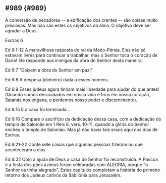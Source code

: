 ## #989 {#989}

A conversão de pecadores -- a edificação dos crentes -- são coisas muito preciosas. Mas não são estes os objetivos da alma. O objetivo deve ser agradar a Deus.

Esdras 6

Ed 6:1-12 A maravilhosa resposta do rei da Medo-Pérsia. Eles não só estavam livres para continuar a trabalhar, mas o Senhor toca o coração de Dario! Ele responde aos inimigos da obra do Senhor desta maneira.

Ed 6:7 &quot;Deixem a obra do Senhor em paz!&quot;

Ed 6:8 A despesa (dinheiro) dada a esses homens.

Ed 6:9 Esses judeus agora tinham mais liberdade para ajudar do que antes! (Quando somos descuidados em nossa vida e frios em nosso coração, Satanás nos engana, e perdemos nosso poder e discernimento).

Ed 6:15 E a casa foi terminada...

Ed 6:16 Compare o sacrifício da dedicação dessa casa, com a dedicação do templo de Salomão em 1 Reis 8, vers. 10-11, quando a glória do Senhor encheu o templo de Salomão. Mas já não havia tais sinais aqui nos dias de Esdras.

Ed 6:21-22 Conte sete coisas que algumas pessoas fizeram ou que aconteceram a elas.

Ed 6:22 Com a ajuda de Deus a casa do Senhor foi reconstruída. A Páscoa e a festa dos pães ázimos foram celebradas com ALEGRIA, porque &quot;o Senhor os tinha alegrado&quot;. Estes capítulos completam a história do primeiro retorno dos Judeus cativos da Babilônia para Jerusalém.